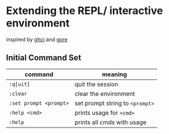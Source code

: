 # Extending the REPL/ interactive environment

inspired by [ghci](https://downloads.haskell.org/~ghc/latest/docs/html/users_guide/ghci.html#ghci-commands) and [gore](https://github.com/motemen/gore) 


## Initial Command Set

command | meaning
--------|---------
`:q[uit]` | quit the session
`:clear`| clear the environment
`:set prompt <prompt>`| set prompt string to `<prompt>`
`:help <cmd>`| prints usage for `<cmd>`
`:help`| prints all cmds with usage


